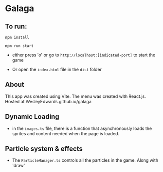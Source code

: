 # Galaga

## To run:

`npm install`

`npm run start`

- either press 'o' or go to `http://localhost:[indicated-port]` to start the game

- Or open the `index.html` file in the `dist` folder

## About

This app was created using Vite. The menu was created with React.js. Hosted at WesleyEdwards.github.io/galaga

## Dynamic Loading
- in the `images.ts` file, there is a function that asynchronously loads the sprites and content needed when the page is loaded.

## Particle system & effects
- The `ParticleManager.ts` controls all the particles in the game. Along with 'draw'
